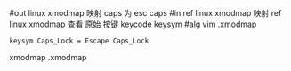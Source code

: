 #out
linux xmodmap 映射 caps 为 esc caps
#in
ref linux xmodmap 映射
ref linux xmodmap 查看 原始 按键 keycode keysym
#alg
vim .xmodmap
```
keysym Caps_Lock = Escape Caps_Lock
```
xmodmap .xmodmap
